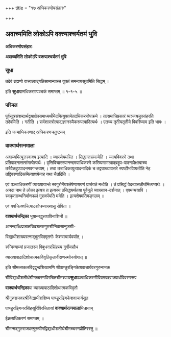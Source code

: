 +++
title = "१७ अधिकरणोपसंहारः"

+++


## अवाच्यमिति लोकोऽपि वक्त्याश्चर्यतमं भुवि

**अधिकरणोपसंहारः**

**अवाच्यमिति लोकोऽपि वक्त्याश्चर्यतमं भुवि**

### **सुधा**

तदेवं ब्रह्मणो वाच्यत्वाद्गतिसामान्याच्च युक्तं समन्वयसूत्रमिति सिद्धम् ॥

इति **सुधा**यामधिकरणपञ्चकं समाप्तम् ॥ १-१-५ ॥

### **परिमल**

पूर्वसूत्रसंशब्दार्थद्वयाक्षेपसमाध्यर्थमिदमित्युक्तमेतदधिकरणोपक्रमे । तत्समाधिप्रकारं व्यञ्जयन्नुपसंहरति तदेवमिति । गतीति । सर्वशास्त्रोत्पाद्यज्ञानस्यैकरूपत्वादित्यर्थः । एतच्च तृतीयतृतीये विवरिष्याम इति भावः ।

इति जन्माधिकरणाद् अधिकरणचतुष्टयम्

### **वाक्यार्थरत्नमाला**

अवाच्यमित्युत्तरवाक्य इत्यादि । व्याख्येयमस्ति । सिद्धान्तसंमत्येति । न्यायविवरणे तथा प्रतिपादनात्तत्संमत्येत्यर्थः । वृत्तिविचारस्यानन्दमयाधिकरणे करिष्यमाणत्वाद्बहूप-पादनापेक्षत्वाच्च तत्रैवैतदुपपादनमवगन्तव्यम् । तथा तत्राधिकव्युत्पादनादिकं च तद्व्याख्यावसरे स्पष्टीभविष्यतीति नेह तद्विवरणादिकमित्याशयेनाह यथा
चैतदिति ।

एवं पञ्चाधिकरणीं व्याख्यायान्ते स्वगुरोर्मेघश्लेषेणाश्रयणं प्रार्थयते मध्वेति । तं प्रसिद्धं वेदव्यासतीर्थमित्यप्यर्थः । अनदा नाम ते लोका इत्यत्र त इत्यस्य प्रसिद्ध्यर्थतया पूर्वमूले व्याख्यान-दर्शनात् । एवमन्यत्रापि । स्वकृतग्रन्थनिर्माणफलं गुरावर्पयति मयेति । इत्यशेषमतिमङ्गलम् ॥

एवं क्वचित्क्वचित्पाठशोधव्याख्यासु सेविता ।

**वाक्यार्थचन्द्रिका** भूयान्मद्धृत्तापविनाशिनी ॥

आनन्दाब्धिप्रजातत्रिदशतरुगुरुश्रीनिवासानुजश्री-

विद्याधीशाख्यरत्नाद्भुतविदमृतगोः केशवाचार्यवर्यात् ।

रुग्मिण्याय्यां प्रजातस्य विबुधनरसिंहस्य गुर्वीयसौध

व्याख्यापाठादिशोधात्मकविवृतिकृतावीक्षणस्थोनयोगात् ॥

इति श्रीमत्सकलविद्वद्वृन्दशिखामणि श्रीपाण्डुरङ्गिकेशवाचार्यवरगुरुनामक

श्रीविद्याधीशतीर्थश्रीमच्चरणविरचितश्रीमन्न्याय**सुधा**पञ्चाधिकरणीविषमपदवाक्यार्थविवरणरूप

**वाक्यार्थचन्द्रिका**या व्याख्यापाठादिशोधात्मकविवृतौ

श्रीगुरुराजवरश्रीविद्याधीशशिष्य पाण्डुरङ्गिकेशवाचार्यसुत

पाण्डुरङ्गिनरसिंहसूरिविरचितायां **वाक्यार्थरत्नमाला**भिधायाम्

ईक्षत्यधिकरणं समाप्तम् ॥

श्रीमन्मद्गुरुराजवरगुरुश्रीमद्विद्याधीशतीर्थश्रीमच्चरणप्रीतिरस्तु ॥

